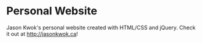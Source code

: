 # Personal Website
Jason Kwok's personal website created with HTML/CSS and jQuery. Check it out at http://jasonkwok.ca!
